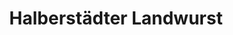 ---
title: "Halberstädter Landwurst"
url: /blankenburg-harz/halberstaedter-landwurst/
shop: Metzgerei
---